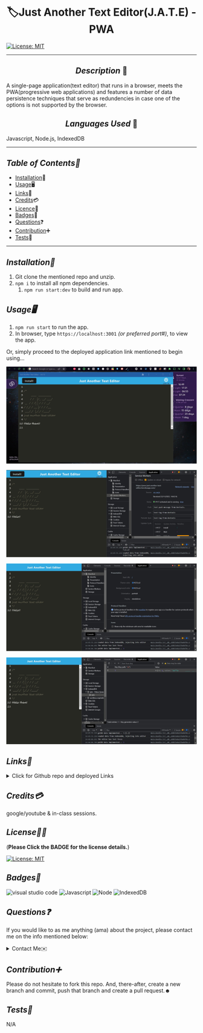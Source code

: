 # <div align="center"> 🏷️**Just Another Text Editor(J.A.T.E) - PWA** </div>

[![License: MIT](https://img.shields.io/badge/License-MIT-yellow.svg)](https://choosealicense.com/licenses/mit/)

---

## <div align="center"> _Description_ 📝</div>

A single-page application(text editor) that runs in a browser, meets the PWA(progressive web applications) and features a number of data persistence techniques that serve as redundencies in case one of the options is not supported by the browser.

## <div align="center"> _Languages Used_ 💬</div>

Javascript, Node.js, IndexedDB

---

## _Table of Contents📖_

- [Installation](#Installation)💾
- [Usage](#Usage)🖥
- [Links](#Links)📎
- [Credits](#Credits)💳
- [Licence](#License)🪪
- [Badges](#Badges)🦡
- [Questions](#Questions)❓
- [Contribution](#Contribution)➕
- [Tests](#Tests)🧪

---

## _Installation💾_

1. Git clone the mentioned repo and unzip.
2. `npm i` to install all npm dependencies.
   1. `npm run start:dev` to build and run app.

## _Usage🖥_

1. `npm run start` to run the app.
2. In browser, type `https://localhost:3001` _(or preferred port#)_, to view the app.

Or, simply proceed to the deployed application link mentioned to begin using...

![app](./media/app.jpg "app installed and opened outside browser.")

![Service Workers](./media/ServiceWorkers.jpg "service workers tab in inspect window.")

![Manifest](./media/Manifest.jpg "Manifest tab in inspect window.")

![IndexedDB](./media/IndexedDB.jpg "DB tab in inspect window.")

## _Links📎_

<details>

<summary>Click for Github repo and deployed Links</summary>

- [J.A.T.E](https://github.com/A-N26/Text-Editor-JATE-pwa)

- [heroku](https://pwa-just-another-text-editor.herokuapp.com/)

</details>

## _Credits💳_

google/youtube & in-class sessions.

## _License🪪🦡_

(**Please Click the BADGE for the license details.**)

[![License: MIT](https://img.shields.io/badge/License-MIT-yellow.svg)](https://choosealicense.com/licenses/mit/)

## _Badges🦡_

![visual studio code](https://img.shields.io/badge/Visual_Studio_Code-0078D4?style=for-the-badge&logo=visual%20studio%20code&logoColor=white) ![Javascript](https://img.shields.io/badge/JavaScript-323330?style=for-the-badge&logo=javascript&logoColor=F7DF1E) ![Node](https://img.shields.io/badge/Node.js-43853D?style=for-the-badge&logo=node.js&logoColor=white) ![IndexedDB](https://img.shields.io/badge/IndexedDB-Database-orange)

## _Questions❓_

If you would like to as me anything (ama) about the project, please contact me on the info mentioned below:

<details>

<summary>Contact Me✉️</summary>

- My GitHub Profile - [A-N26](https://github.com/A-N26)

- e-mail - [📧](A-N26@github.com)

</details>

## _Contribution➕_

Please do not hesitate to fork this repo. And, there-after, create a new branch and commit, push that branch and create a pull request.☻

## _Tests🧪_

N/A
